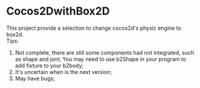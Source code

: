 # Cocos2DwithBox2D  
This project provide a selection to change cocos2d's physic engine to box2d.  
Tips:  
1. Not complete, there are still some components had not integrated, such as shape and jont; You may need to use b2Shape in your program to add fixture to your b2body;  
2. It's uncertain when is the next version;  
3. May have bugs;
